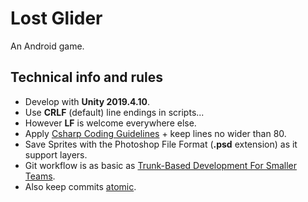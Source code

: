 # Lost Glider
An Android game.

## Technical info and rules
- Develop with **Unity 2019.4.10**.
- Use **CRLF** (default) line endings in scripts...
- However **LF** is welcome everywhere else.
- Apply [Csharp Coding Guidelines](https://wiki.unity3d.com/index.php/Csharp_Coding_Guidelines) + keep lines no wider than 80.
- Save Sprites with the Photoshop File Format (**.psd** extension) as it support layers.
- Git workflow is as basic as [Trunk-Based Development For Smaller Teams](https://trunkbaseddevelopment.com/#trunk-based-development-for-smaller-teams).
- Also keep commits [atomic](https://dev.to/cbillowes/why-i-create-atomic-commits-in-git-kfi).
